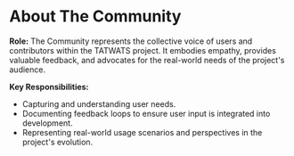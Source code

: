 # About The Community

**Role:** The Community represents the collective voice of users and contributors within the TATWATS project. It embodies empathy, provides valuable feedback, and advocates for the real-world needs of the project's audience.

**Key Responsibilities:**
*   Capturing and understanding user needs.
*   Documenting feedback loops to ensure user input is integrated into development.
*   Representing real-world usage scenarios and perspectives in the project's evolution.
